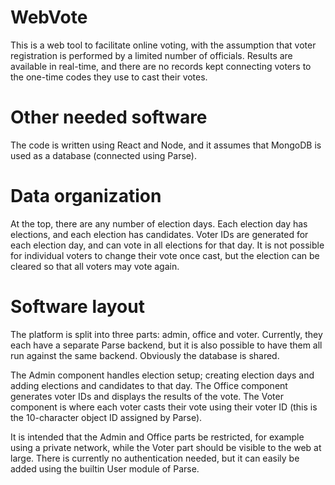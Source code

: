 # WebVote
This is a web tool to facilitate online voting, with the assumption that voter registration is performed by a limited number of officials. Results are available in real-time, and there are no records kept connecting voters to the one-time codes they use to cast their votes.

# Other needed software
The code is written using React and Node, and it assumes that MongoDB is used as a database (connected using Parse).

# Data organization
At the top, there are any number of election days. Each election day has elections, and each election has candidates. Voter IDs are generated for each election day, and can vote in all elections for that day. It is not possible for individual voters to change their vote once cast, but the election can be cleared so that all voters may vote again.

# Software layout
The platform is split into three parts: admin, office and voter. Currently, they each have a separate Parse backend, but it is also possible to have them all run against the same backend. Obviously the database is shared.

The Admin component handles election setup; creating election days and adding elections and candidates to that day. The Office component generates voter IDs and displays the results of the vote. The Voter component is where each voter casts their vote using their voter ID (this is the 10-character object ID assigned by Parse).

It is intended that the Admin and Office parts be restricted, for example using a private network, while the Voter part should be visible to the web at large. There is currently no authentication needed, but it can easily be added using the builtin User module of Parse.